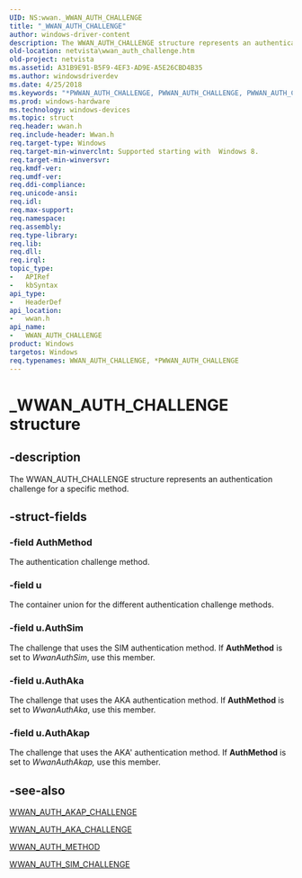 ```yaml
---
UID: NS:wwan._WWAN_AUTH_CHALLENGE
title: "_WWAN_AUTH_CHALLENGE"
author: windows-driver-content
description: The WWAN_AUTH_CHALLENGE structure represents an authentication challenge for a specific method.
old-location: netvista\wwan_auth_challenge.htm
old-project: netvista
ms.assetid: A31B9E91-B5F9-4EF3-AD9E-A5E26CBD4B35
ms.author: windowsdriverdev
ms.date: 4/25/2018
ms.keywords: "*PWWAN_AUTH_CHALLENGE, PWWAN_AUTH_CHALLENGE, PWWAN_AUTH_CHALLENGE structure pointer [Network Drivers Starting with Windows Vista], WWAN_AUTH_CHALLENGE, WWAN_AUTH_CHALLENGE structure [Network Drivers Starting with Windows Vista], _WWAN_AUTH_CHALLENGE, netvista.wwan_auth_challenge, wwan/PWWAN_AUTH_CHALLENGE, wwan/WWAN_AUTH_CHALLENGE"
ms.prod: windows-hardware
ms.technology: windows-devices
ms.topic: struct
req.header: wwan.h
req.include-header: Wwan.h
req.target-type: Windows
req.target-min-winverclnt: Supported starting with  Windows 8.
req.target-min-winversvr: 
req.kmdf-ver: 
req.umdf-ver: 
req.ddi-compliance: 
req.unicode-ansi: 
req.idl: 
req.max-support: 
req.namespace: 
req.assembly: 
req.type-library: 
req.lib: 
req.dll: 
req.irql: 
topic_type:
-	APIRef
-	kbSyntax
api_type:
-	HeaderDef
api_location:
-	wwan.h
api_name:
-	WWAN_AUTH_CHALLENGE
product: Windows
targetos: Windows
req.typenames: WWAN_AUTH_CHALLENGE, *PWWAN_AUTH_CHALLENGE
---
```


# _WWAN_AUTH_CHALLENGE structure


## -description


The WWAN_AUTH_CHALLENGE structure represents an authentication challenge for a specific method.


## -struct-fields




### -field AuthMethod

The authentication challenge method.


### -field u

The container union for the different authentication challenge methods.


### -field u.AuthSim

The challenge that uses the SIM authentication method. If <b>AuthMethod</b> is set to <i>WwanAuthSim</i>, use this member.


### -field u.AuthAka

The challenge that uses the AKA authentication method.  If <b>AuthMethod</b> is set to <i>WwanAuthAka</i>, use this member.


### -field u.AuthAkap

The challenge that uses the AKA' authentication method. If <b>AuthMethod</b> is set to <i>WwanAuthAkap,</i> use this member.


## -see-also




<a href="https://msdn.microsoft.com/library/windows/hardware/hh440302">WWAN_AUTH_AKAP_CHALLENGE</a>



<a href="https://msdn.microsoft.com/library/windows/hardware/hh440304">WWAN_AUTH_AKA_CHALLENGE</a>



<a href="https://msdn.microsoft.com/library/windows/hardware/hh464128">WWAN_AUTH_METHOD</a>



<a href="https://msdn.microsoft.com/library/windows/hardware/hh464130">WWAN_AUTH_SIM_CHALLENGE</a>
 

 


